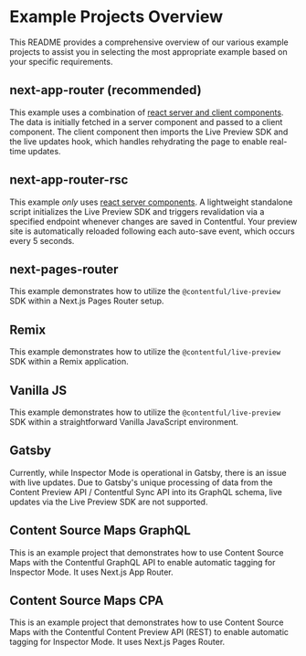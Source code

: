 # Example Projects Overview

This README provides a comprehensive overview of our various example projects to assist you in selecting the most appropriate example based on your specific requirements.

## next-app-router (recommended)

This example uses a combination of [react server and client components](https://nextjs.org/docs/app/getting-started/server-and-client-components). The data is initially fetched in a server component and passed to a client component. The client component then imports the Live Preview SDK and the live updates hook, which handles rehydrating the page to enable real-time updates.

## next-app-router-rsc

This example _only_ uses [react server components](https://nextjs.org/docs/app/getting-started/server-and-client-components). A lightweight standalone script initializes the Live Preview SDK and triggers revalidation via a specified endpoint whenever changes are saved in Contentful. Your preview site is automatically reloaded following each auto-save event, which occurs every 5 seconds.

## next-pages-router

This example demonstrates how to utilize the `@contentful/live-preview` SDK within a Next.js Pages Router setup.

## Remix

This example demonstrates how to utilize the `@contentful/live-preview` SDK within a Remix application.

## Vanilla JS

This example demonstrates how to utilize the `@contentful/live-preview` SDK within a straightforward Vanilla JavaScript environment.

## Gatsby

Currently, while Inspector Mode is operational in Gatsby, there is an issue with live updates. Due to Gatsby's unique processing of data from the Content Preview API / Contentful Sync API into its GraphQL schema, live updates via the Live Preview SDK are not supported.

## Content Source Maps GraphQL

This is an example project that demonstrates how to use Content Source Maps with the Contentful GraphQL API to enable automatic tagging for Inspector Mode. It uses Next.js App Router.

## Content Source Maps CPA

This is an example project that demonstrates how to use Content Source Maps with the Contentful Content Preview API (REST) to enable automatic tagging for Inspector Mode. It uses Next.js Pages Router.
